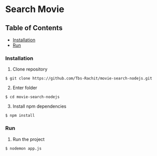 # Search Movie

## Table of Contents

- [Installation](#installation)
- [Run](#run)


### Installation

1. Clone repository
```
$ git clone https://github.com/Tbs-Rachit/movie-search-nodejs.git
```

2. Enter folder
```
$ cd movie-search-nodejs
```

3. Install npm dependencies
```
$ npm install
```

### Run

1. Run the project
```
$ nodemon app.js
```